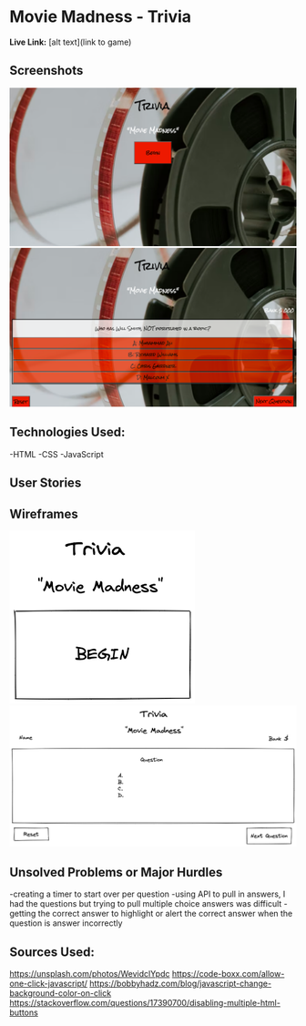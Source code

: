 # Movie Madness - Trivia

**Live Link:** [alt text](link to game)


## Screenshots
![Home](./startscreen.png)
![Game](./game.png)


## Technologies Used:
-HTML
-CSS
-JavaScript

## User Stories

## Wireframes
![Home Frame](./wireframe1.png)
![Game Frame](./wireframe2.png)

## Unsolved Problems or Major Hurdles
-creating a timer to start over per question
-using API to pull in answers, I had the questions but trying to pull multiple choice answers was difficult
-getting the correct answer to highlight or alert the correct answer when the question is answer incorrectly


## Sources Used: 

https://unsplash.com/photos/WevidclYpdc
https://code-boxx.com/allow-one-click-javascript/
https://bobbyhadz.com/blog/javascript-change-background-color-on-click
https://stackoverflow.com/questions/17390700/disabling-multiple-html-buttons